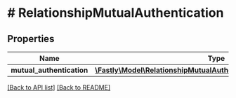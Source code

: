 # # RelationshipMutualAuthentication

## Properties

Name | Type | Description | Notes
------------ | ------------- | ------------- | -------------
**mutual_authentication** | [**\Fastly\Model\RelationshipMutualAuthenticationMutualAuthentication**](RelationshipMutualAuthenticationMutualAuthentication.md) |  | [optional] 


[[Back to API list]](../../README.md#endpoints) [[Back to README]](../../README.md)

